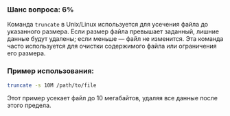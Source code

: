 ### Шанс вопроса: 6%

Команда `truncate` в Unix/Linux используется для усечения файла до указанного размера. Если размер файла превышает заданный, лишние данные будут удалены; если меньше — файл не изменится. Эта команда часто используется для очистки содержимого файла или ограничения его размера.

### Пример использования:
```bash
truncate -s 10M /path/to/file
```
Этот пример усекает файл до 10 мегабайтов, удаляя все данные после этого предела.